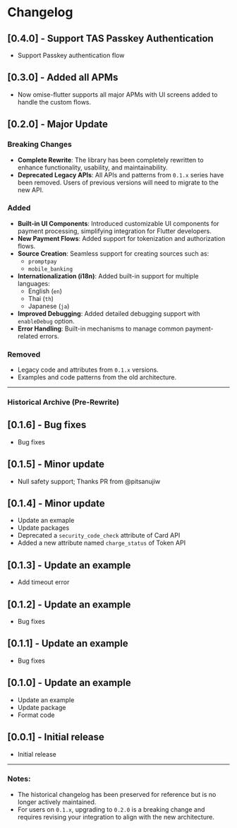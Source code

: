 # Changelog

## [0.4.0] - Support TAS Passkey Authentication

- Support Passkey authentication flow

## [0.3.0] - Added all APMs

- Now omise-flutter supports all major APMs with UI screens added to handle the custom flows.

## [0.2.0] - Major Update

### Breaking Changes

- **Complete Rewrite**: The library has been completely rewritten to enhance functionality, usability, and maintainability.
- **Deprecated Legacy APIs**: All APIs and patterns from `0.1.x` series have been removed. Users of previous versions will need to migrate to the new API.

### Added

- **Built-in UI Components**: Introduced customizable UI components for payment processing, simplifying integration for Flutter developers.
- **New Payment Flows**: Added support for tokenization and authorization flows.
- **Source Creation**: Seamless support for creating sources such as:
  - `promptpay`
  - `mobile_banking`
- **Internationalization (i18n)**: Added built-in support for multiple languages:
  - English (`en`)
  - Thai (`th`)
  - Japanese (`ja`)
- **Improved Debugging**: Added detailed debugging support with `enableDebug` option.
- **Error Handling**: Built-in mechanisms to manage common payment-related errors.

### Removed

- Legacy code and attributes from `0.1.x` versions.
- Examples and code patterns from the old architecture.

---

### Historical Archive (Pre-Rewrite)

## [0.1.6] - Bug fixes

- Bug fixes

## [0.1.5] - Minor update

- Null safety support; Thanks PR from @pitsanujiw

## [0.1.4] - Minor update

- Update an exmaple
- Update packages
- Deprecated a `security_code_check` attribute of Card API
- Added a new attribute named `charge_status` of Token API

## [0.1.3] - Update an example

- Add timeout error

## [0.1.2] - Update an example

- Bug fixes

## [0.1.1] - Update an example

- Bug fixes

## [0.1.0] - Update an example

- Update an example
- Update package
- Format code

## [0.0.1] - Initial release

- Initial release

---

### Notes:

- The historical changelog has been preserved for reference but is no longer actively maintained.
- For users on `0.1.x`, upgrading to `0.2.0` is a breaking change and requires revising your integration to align with the new architecture.
